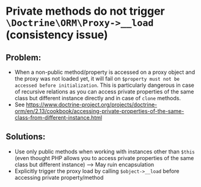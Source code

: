 # Private methods do not trigger `\Doctrine\ORM\Proxy->__load` (consistency issue)

## Problem:
- When a non-public method/property is accessed on a proxy object and the proxy was not loaded yet, it will fail on `$property must not be accessed before initialization`.
This is particularly dangerous in case of recursive relations as you can access private properties of the same class but different instance directly and in case of `clone` methods.
- See https://www.doctrine-project.org/projects/doctrine-orm/en/2.13/cookbook/accessing-private-properties-of-the-same-class-from-different-instance.html
 
## Solutions:
- Use only public methods when working with instances other than `$this` (even thought PHP allows you to access private properties of the same class but different instance) --> May ruin encapsulation 
- Explicitly trigger the proxy load by calling `$object->__load` before accessing private property/method
